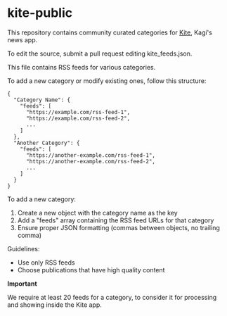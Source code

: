# kite-public

This repository contains community curated categories for
[Kite](https://kagi.com), Kagi's news
app.

To edit the source, submit a pull request editing kite_feeds.json.

This file contains RSS feeds for various categories.

To add a new category or modify existing ones, follow this structure:
```
{
  "Category Name": {
    "feeds": [
      "https://example.com/rss-feed-1",
      "https://example.com/rss-feed-2",
      ...
    ]
  },
  "Another Category": {
    "feeds": [
      "https://another-example.com/rss-feed-1",
      "https://another-example.com/rss-feed-2",
      ...
    ]
  }
}
```

To add a new category:
1. Create a new object with the category name as the key
2. Add a "feeds" array containing the RSS feed URLs for that category
3. Ensure proper JSON formatting (commas between objects, no trailing comma)

Guidelines:

- Use only RSS feeds
- Choose publications that have high quality content

**Important**

We require at least 20 feeds for a category, to consider it for processing
and showing inside the Kite app.
